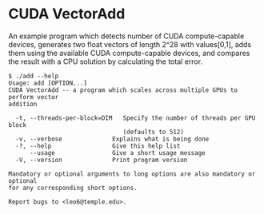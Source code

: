 # CUDA VectorAdd

An example program which detects number of CUDA compute-capable devices,
generates two float vectors of length 2^28 with values[0,1], adds them using
the available CUDA compute-capable devices, and compares the result with a CPU
solution by calculating the total error.

	$ ./add --help
	Usage: add [OPTION...]
	CUDA VectorAdd -- a program which scales across multiple GPUs to perform vector
	addition

	  -t, --threads-per-block=DIM   Specify the number of threads per GPU block
	                                (defaults to 512)
	  -v, --verbose              Explains what is being done
	  -?, --help                 Give this help list
	      --usage                Give a short usage message
	  -V, --version              Print program version

	Mandatory or optional arguments to long options are also mandatory or optional
	for any corresponding short options.

	Report bugs to <leo6@temple.edu>.
